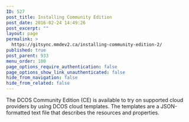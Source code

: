 ```yaml
---
ID: 527
post_title: Installing Community Edition
post_date: 2016-02-24 14:49:26
post_excerpt: ""
layout: page
permalink: >
  https://gitsync.mmdev2.ca/installing-community-edition-2/
published: true
post_parent: 933
menu_order: 100
page_options_require_authentication: false
page_options_show_link_unauthenticated: false
hide_from_navigation: false
hide_from_related: false
---
```

The DCOS Community Edition (CE) is available to try on supported cloud providers by using DCOS cloud templates. The templates are a JSON-formatted text file that describes the resources and properties.